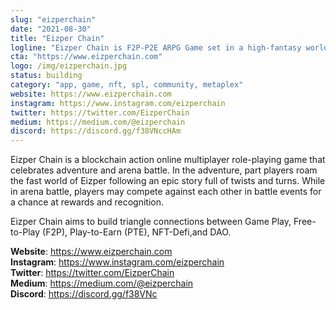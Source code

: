 ```yaml
---
slug: "eizperchain"
date: "2021-08-30"
title: "Eizper Chain"
logline: "Eizper Chain is F2P-P2E ARPG Game set in a high-fantasy world with steampunk style powered by Solana."
cta: "https://www.eizperchain.com"
logo: /img/eizperchain.jpg
status: building
category: "app, game, nft, spl, community, metaplex"
website: https://www.eizperchain.com
instagram: https://www.instagram.com/eizperchain
twitter: https://twitter.com/EizperChain
medium: https://medium.com/@eizperchain
discord: https://discord.gg/f38VNccHAm
---
```


Eizper Chain is a blockchain action online multiplayer role-playing game that celebrates adventure and arena battle. In the adventure, part players roam the fast world of Eizper following an epic story full of twists and turns. While in arena battle, players may compete against each other in battle events for a chance at rewards and recognition.

Eizper Chain aims to build triangle connections between Game Play, Free-to-Play (F2P), Play-to-Earn (PTE), NFT-Defi,and DAO.

<b>Website</b>: https://www.eizperchain.com</br>
<b>Instagram</b>: https://www.instagram.com/eizperchain</br>
<b>Twitter</b>: https://twitter.com/EizperChain</br>
<b>Medium</b>: https://medium.com/@eizperchain</br>
<b>Discord</b>: https://discord.gg/f38VNc
